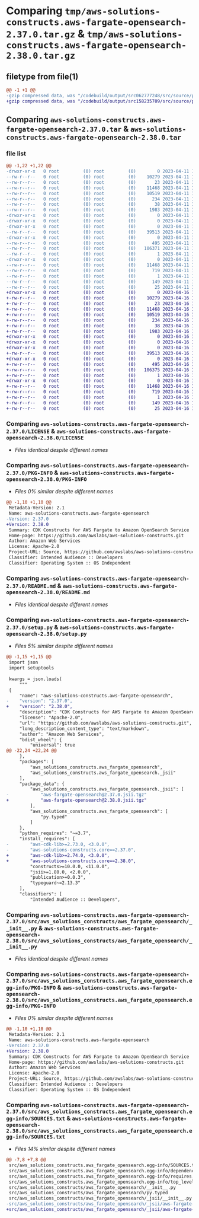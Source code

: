 # Comparing `tmp/aws-solutions-constructs.aws-fargate-opensearch-2.37.0.tar.gz` & `tmp/aws-solutions-constructs.aws-fargate-opensearch-2.38.0.tar.gz`

## filetype from file(1)

```diff
@@ -1 +1 @@
-gzip compressed data, was "/codebuild/output/src062777248/src/source/patterns/@aws-solutions-constructs/aws-fargate-opensearch/dist/python/aws-solutions-c", last modified: Tue Apr 11 17:42:39 2023, max compression
+gzip compressed data, was "/codebuild/output/src158235709/src/source/patterns/@aws-solutions-constructs/aws-fargate-opensearch/dist/python/aws-solutions-c", last modified: Sun Apr 16 12:19:30 2023, max compression
```

## Comparing `aws-solutions-constructs.aws-fargate-opensearch-2.37.0.tar` & `aws-solutions-constructs.aws-fargate-opensearch-2.38.0.tar`

### file list

```diff
@@ -1,22 +1,22 @@
-drwxr-xr-x   0 root         (0) root         (0)        0 2023-04-11 17:42:39.000000 aws-solutions-constructs.aws-fargate-opensearch-2.37.0/
--rw-r--r--   0 root         (0) root         (0)    10279 2023-04-11 17:42:28.000000 aws-solutions-constructs.aws-fargate-opensearch-2.37.0/LICENSE
--rw-r--r--   0 root         (0) root         (0)       23 2023-04-11 17:42:28.000000 aws-solutions-constructs.aws-fargate-opensearch-2.37.0/MANIFEST.in
--rw-r--r--   0 root         (0) root         (0)    11468 2023-04-11 17:42:39.000000 aws-solutions-constructs.aws-fargate-opensearch-2.37.0/PKG-INFO
--rw-r--r--   0 root         (0) root         (0)    10519 2023-04-11 17:42:28.000000 aws-solutions-constructs.aws-fargate-opensearch-2.37.0/README.md
--rw-r--r--   0 root         (0) root         (0)      234 2023-04-11 17:42:28.000000 aws-solutions-constructs.aws-fargate-opensearch-2.37.0/pyproject.toml
--rw-r--r--   0 root         (0) root         (0)       38 2023-04-11 17:42:39.000000 aws-solutions-constructs.aws-fargate-opensearch-2.37.0/setup.cfg
--rw-r--r--   0 root         (0) root         (0)     1983 2023-04-11 17:42:28.000000 aws-solutions-constructs.aws-fargate-opensearch-2.37.0/setup.py
-drwxr-xr-x   0 root         (0) root         (0)        0 2023-04-11 17:42:39.000000 aws-solutions-constructs.aws-fargate-opensearch-2.37.0/src/
-drwxr-xr-x   0 root         (0) root         (0)        0 2023-04-11 17:42:39.000000 aws-solutions-constructs.aws-fargate-opensearch-2.37.0/src/aws_solutions_constructs/
-drwxr-xr-x   0 root         (0) root         (0)        0 2023-04-11 17:42:39.000000 aws-solutions-constructs.aws-fargate-opensearch-2.37.0/src/aws_solutions_constructs/aws_fargate_opensearch/
--rw-r--r--   0 root         (0) root         (0)    39513 2023-04-11 17:42:28.000000 aws-solutions-constructs.aws-fargate-opensearch-2.37.0/src/aws_solutions_constructs/aws_fargate_opensearch/__init__.py
-drwxr-xr-x   0 root         (0) root         (0)        0 2023-04-11 17:42:39.000000 aws-solutions-constructs.aws-fargate-opensearch-2.37.0/src/aws_solutions_constructs/aws_fargate_opensearch/_jsii/
--rw-r--r--   0 root         (0) root         (0)      495 2023-04-11 17:42:28.000000 aws-solutions-constructs.aws-fargate-opensearch-2.37.0/src/aws_solutions_constructs/aws_fargate_opensearch/_jsii/__init__.py
--rw-r--r--   0 root         (0) root         (0)   106371 2023-04-11 17:42:28.000000 aws-solutions-constructs.aws-fargate-opensearch-2.37.0/src/aws_solutions_constructs/aws_fargate_opensearch/_jsii/aws-fargate-opensearch@2.37.0.jsii.tgz
--rw-r--r--   0 root         (0) root         (0)        1 2023-04-11 17:42:28.000000 aws-solutions-constructs.aws-fargate-opensearch-2.37.0/src/aws_solutions_constructs/aws_fargate_opensearch/py.typed
-drwxr-xr-x   0 root         (0) root         (0)        0 2023-04-11 17:42:39.000000 aws-solutions-constructs.aws-fargate-opensearch-2.37.0/src/aws_solutions_constructs.aws_fargate_opensearch.egg-info/
--rw-r--r--   0 root         (0) root         (0)    11468 2023-04-11 17:42:39.000000 aws-solutions-constructs.aws-fargate-opensearch-2.37.0/src/aws_solutions_constructs.aws_fargate_opensearch.egg-info/PKG-INFO
--rw-r--r--   0 root         (0) root         (0)      719 2023-04-11 17:42:39.000000 aws-solutions-constructs.aws-fargate-opensearch-2.37.0/src/aws_solutions_constructs.aws_fargate_opensearch.egg-info/SOURCES.txt
--rw-r--r--   0 root         (0) root         (0)        1 2023-04-11 17:42:39.000000 aws-solutions-constructs.aws-fargate-opensearch-2.37.0/src/aws_solutions_constructs.aws_fargate_opensearch.egg-info/dependency_links.txt
--rw-r--r--   0 root         (0) root         (0)      149 2023-04-11 17:42:39.000000 aws-solutions-constructs.aws-fargate-opensearch-2.37.0/src/aws_solutions_constructs.aws_fargate_opensearch.egg-info/requires.txt
--rw-r--r--   0 root         (0) root         (0)       25 2023-04-11 17:42:39.000000 aws-solutions-constructs.aws-fargate-opensearch-2.37.0/src/aws_solutions_constructs.aws_fargate_opensearch.egg-info/top_level.txt
+drwxr-xr-x   0 root         (0) root         (0)        0 2023-04-16 12:19:30.000000 aws-solutions-constructs.aws-fargate-opensearch-2.38.0/
+-rw-r--r--   0 root         (0) root         (0)    10279 2023-04-16 12:19:17.000000 aws-solutions-constructs.aws-fargate-opensearch-2.38.0/LICENSE
+-rw-r--r--   0 root         (0) root         (0)       23 2023-04-16 12:19:17.000000 aws-solutions-constructs.aws-fargate-opensearch-2.38.0/MANIFEST.in
+-rw-r--r--   0 root         (0) root         (0)    11468 2023-04-16 12:19:30.000000 aws-solutions-constructs.aws-fargate-opensearch-2.38.0/PKG-INFO
+-rw-r--r--   0 root         (0) root         (0)    10519 2023-04-16 12:19:17.000000 aws-solutions-constructs.aws-fargate-opensearch-2.38.0/README.md
+-rw-r--r--   0 root         (0) root         (0)      234 2023-04-16 12:19:17.000000 aws-solutions-constructs.aws-fargate-opensearch-2.38.0/pyproject.toml
+-rw-r--r--   0 root         (0) root         (0)       38 2023-04-16 12:19:30.000000 aws-solutions-constructs.aws-fargate-opensearch-2.38.0/setup.cfg
+-rw-r--r--   0 root         (0) root         (0)     1983 2023-04-16 12:19:17.000000 aws-solutions-constructs.aws-fargate-opensearch-2.38.0/setup.py
+drwxr-xr-x   0 root         (0) root         (0)        0 2023-04-16 12:19:30.000000 aws-solutions-constructs.aws-fargate-opensearch-2.38.0/src/
+drwxr-xr-x   0 root         (0) root         (0)        0 2023-04-16 12:19:30.000000 aws-solutions-constructs.aws-fargate-opensearch-2.38.0/src/aws_solutions_constructs/
+drwxr-xr-x   0 root         (0) root         (0)        0 2023-04-16 12:19:30.000000 aws-solutions-constructs.aws-fargate-opensearch-2.38.0/src/aws_solutions_constructs/aws_fargate_opensearch/
+-rw-r--r--   0 root         (0) root         (0)    39513 2023-04-16 12:19:17.000000 aws-solutions-constructs.aws-fargate-opensearch-2.38.0/src/aws_solutions_constructs/aws_fargate_opensearch/__init__.py
+drwxr-xr-x   0 root         (0) root         (0)        0 2023-04-16 12:19:30.000000 aws-solutions-constructs.aws-fargate-opensearch-2.38.0/src/aws_solutions_constructs/aws_fargate_opensearch/_jsii/
+-rw-r--r--   0 root         (0) root         (0)      495 2023-04-16 12:19:17.000000 aws-solutions-constructs.aws-fargate-opensearch-2.38.0/src/aws_solutions_constructs/aws_fargate_opensearch/_jsii/__init__.py
+-rw-r--r--   0 root         (0) root         (0)   106375 2023-04-16 12:19:17.000000 aws-solutions-constructs.aws-fargate-opensearch-2.38.0/src/aws_solutions_constructs/aws_fargate_opensearch/_jsii/aws-fargate-opensearch@2.38.0.jsii.tgz
+-rw-r--r--   0 root         (0) root         (0)        1 2023-04-16 12:19:17.000000 aws-solutions-constructs.aws-fargate-opensearch-2.38.0/src/aws_solutions_constructs/aws_fargate_opensearch/py.typed
+drwxr-xr-x   0 root         (0) root         (0)        0 2023-04-16 12:19:30.000000 aws-solutions-constructs.aws-fargate-opensearch-2.38.0/src/aws_solutions_constructs.aws_fargate_opensearch.egg-info/
+-rw-r--r--   0 root         (0) root         (0)    11468 2023-04-16 12:19:29.000000 aws-solutions-constructs.aws-fargate-opensearch-2.38.0/src/aws_solutions_constructs.aws_fargate_opensearch.egg-info/PKG-INFO
+-rw-r--r--   0 root         (0) root         (0)      719 2023-04-16 12:19:30.000000 aws-solutions-constructs.aws-fargate-opensearch-2.38.0/src/aws_solutions_constructs.aws_fargate_opensearch.egg-info/SOURCES.txt
+-rw-r--r--   0 root         (0) root         (0)        1 2023-04-16 12:19:29.000000 aws-solutions-constructs.aws-fargate-opensearch-2.38.0/src/aws_solutions_constructs.aws_fargate_opensearch.egg-info/dependency_links.txt
+-rw-r--r--   0 root         (0) root         (0)      149 2023-04-16 12:19:29.000000 aws-solutions-constructs.aws-fargate-opensearch-2.38.0/src/aws_solutions_constructs.aws_fargate_opensearch.egg-info/requires.txt
+-rw-r--r--   0 root         (0) root         (0)       25 2023-04-16 12:19:29.000000 aws-solutions-constructs.aws-fargate-opensearch-2.38.0/src/aws_solutions_constructs.aws_fargate_opensearch.egg-info/top_level.txt
```

### Comparing `aws-solutions-constructs.aws-fargate-opensearch-2.37.0/LICENSE` & `aws-solutions-constructs.aws-fargate-opensearch-2.38.0/LICENSE`

 * *Files identical despite different names*

### Comparing `aws-solutions-constructs.aws-fargate-opensearch-2.37.0/PKG-INFO` & `aws-solutions-constructs.aws-fargate-opensearch-2.38.0/PKG-INFO`

 * *Files 0% similar despite different names*

```diff
@@ -1,10 +1,10 @@
 Metadata-Version: 2.1
 Name: aws-solutions-constructs.aws-fargate-opensearch
-Version: 2.37.0
+Version: 2.38.0
 Summary: CDK Constructs for AWS Fargate to Amazon OpenSearch Service
 Home-page: https://github.com/awslabs/aws-solutions-constructs.git
 Author: Amazon Web Services
 License: Apache-2.0
 Project-URL: Source, https://github.com/awslabs/aws-solutions-constructs.git
 Classifier: Intended Audience :: Developers
 Classifier: Operating System :: OS Independent
```

### Comparing `aws-solutions-constructs.aws-fargate-opensearch-2.37.0/README.md` & `aws-solutions-constructs.aws-fargate-opensearch-2.38.0/README.md`

 * *Files identical despite different names*

### Comparing `aws-solutions-constructs.aws-fargate-opensearch-2.37.0/setup.py` & `aws-solutions-constructs.aws-fargate-opensearch-2.38.0/setup.py`

 * *Files 5% similar despite different names*

```diff
@@ -1,15 +1,15 @@
 import json
 import setuptools
 
 kwargs = json.loads(
     """
 {
     "name": "aws-solutions-constructs.aws-fargate-opensearch",
-    "version": "2.37.0",
+    "version": "2.38.0",
     "description": "CDK Constructs for AWS Fargate to Amazon OpenSearch Service",
     "license": "Apache-2.0",
     "url": "https://github.com/awslabs/aws-solutions-constructs.git",
     "long_description_content_type": "text/markdown",
     "author": "Amazon Web Services",
     "bdist_wheel": {
         "universal": true
@@ -22,24 +22,24 @@
     },
     "packages": [
         "aws_solutions_constructs.aws_fargate_opensearch",
         "aws_solutions_constructs.aws_fargate_opensearch._jsii"
     ],
     "package_data": {
         "aws_solutions_constructs.aws_fargate_opensearch._jsii": [
-            "aws-fargate-opensearch@2.37.0.jsii.tgz"
+            "aws-fargate-opensearch@2.38.0.jsii.tgz"
         ],
         "aws_solutions_constructs.aws_fargate_opensearch": [
             "py.typed"
         ]
     },
     "python_requires": "~=3.7",
     "install_requires": [
-        "aws-cdk-lib>=2.73.0, <3.0.0",
-        "aws-solutions-constructs.core==2.37.0",
+        "aws-cdk-lib>=2.74.0, <3.0.0",
+        "aws-solutions-constructs.core==2.38.0",
         "constructs>=10.0.0, <11.0.0",
         "jsii>=1.80.0, <2.0.0",
         "publication>=0.0.3",
         "typeguard~=2.13.3"
     ],
     "classifiers": [
         "Intended Audience :: Developers",
```

### Comparing `aws-solutions-constructs.aws-fargate-opensearch-2.37.0/src/aws_solutions_constructs/aws_fargate_opensearch/__init__.py` & `aws-solutions-constructs.aws-fargate-opensearch-2.38.0/src/aws_solutions_constructs/aws_fargate_opensearch/__init__.py`

 * *Files identical despite different names*

### Comparing `aws-solutions-constructs.aws-fargate-opensearch-2.37.0/src/aws_solutions_constructs.aws_fargate_opensearch.egg-info/PKG-INFO` & `aws-solutions-constructs.aws-fargate-opensearch-2.38.0/src/aws_solutions_constructs.aws_fargate_opensearch.egg-info/PKG-INFO`

 * *Files 0% similar despite different names*

```diff
@@ -1,10 +1,10 @@
 Metadata-Version: 2.1
 Name: aws-solutions-constructs.aws-fargate-opensearch
-Version: 2.37.0
+Version: 2.38.0
 Summary: CDK Constructs for AWS Fargate to Amazon OpenSearch Service
 Home-page: https://github.com/awslabs/aws-solutions-constructs.git
 Author: Amazon Web Services
 License: Apache-2.0
 Project-URL: Source, https://github.com/awslabs/aws-solutions-constructs.git
 Classifier: Intended Audience :: Developers
 Classifier: Operating System :: OS Independent
```

### Comparing `aws-solutions-constructs.aws-fargate-opensearch-2.37.0/src/aws_solutions_constructs.aws_fargate_opensearch.egg-info/SOURCES.txt` & `aws-solutions-constructs.aws-fargate-opensearch-2.38.0/src/aws_solutions_constructs.aws_fargate_opensearch.egg-info/SOURCES.txt`

 * *Files 14% similar despite different names*

```diff
@@ -7,8 +7,8 @@
 src/aws_solutions_constructs.aws_fargate_opensearch.egg-info/SOURCES.txt
 src/aws_solutions_constructs.aws_fargate_opensearch.egg-info/dependency_links.txt
 src/aws_solutions_constructs.aws_fargate_opensearch.egg-info/requires.txt
 src/aws_solutions_constructs.aws_fargate_opensearch.egg-info/top_level.txt
 src/aws_solutions_constructs/aws_fargate_opensearch/__init__.py
 src/aws_solutions_constructs/aws_fargate_opensearch/py.typed
 src/aws_solutions_constructs/aws_fargate_opensearch/_jsii/__init__.py
-src/aws_solutions_constructs/aws_fargate_opensearch/_jsii/aws-fargate-opensearch@2.37.0.jsii.tgz
+src/aws_solutions_constructs/aws_fargate_opensearch/_jsii/aws-fargate-opensearch@2.38.0.jsii.tgz
```

